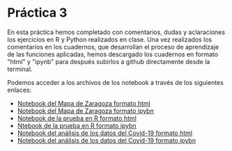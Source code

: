# Práctica 3
En esta práctica hemos completado con comentarios, dudas y aclaraciones los ejercicios en R y Python realizados en clase. Una vez realizados los comentarios en los cuadernos, que desarrollan el proceso de aprendizaje de las funciones aplicadas, hemos descargado los cuadernos en formato "html" y "ipynb" para después subirlos a github directamente desde la terminal.

Podemos acceder a los archivos de los notebook a través de los siguientes enlaces: 
- [Notebook del Mapa de Zaragoza formato html](https://github.com/aarrugaeta/Practica-3/blob/main/api-pandas-folium.html)
- [Notebook del Mapa de Zaragoza formato ipybn](https://github.com/aarrugaeta/Practica-3/blob/main/api-pandas-folium.ipynb)
- [Notebook de la prueba en R formato html](https://github.com/aarrugaeta/Practica-3/blob/main/probando-con-r.html)
- [Ntebook de la prueba en R formato ipybn](https://github.com/aarrugaeta/Practica-3/blob/main/probando-con-r.ipynb)
- [Notebook del análisis de los datos del Covid-19 formato html](https://github.com/aarrugaeta/Practica-3/blob/main/python-api-covid-pandas.html)
- [Notebook del análisis de los datos del Covid-19 formato ipybn](https://github.com/aarrugaeta/Practica-3/blob/main/python-api-covid-pandas.ipybn)
